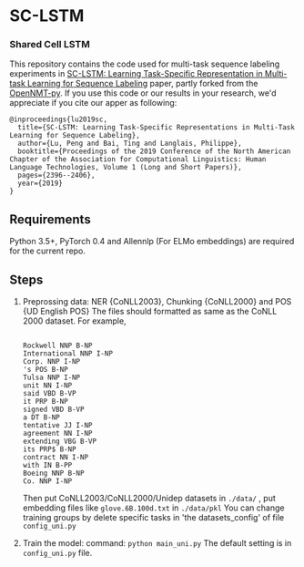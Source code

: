 # SC-LSTM

### Shared Cell LSTM
This repository contains the code used for multi-task sequence labeling experiments in [SC-LSTM: Learning Task-Specific Representation in Multi-task Learning for Sequence Labeling](https://www.aclweb.org/anthology/N19-1249) paper, partly forked from the [OpenNMT-py](https://github.com/OpenNMT/OpenNMT-py).
If you use this code or our results in your research, we'd appreciate if you cite our apper as following:


```
@inproceedings{lu2019sc,
  title={SC-LSTM: Learning Task-Specific Representations in Multi-Task Learning for Sequence Labeling},
  author={Lu, Peng and Bai, Ting and Langlais, Philippe},
  booktitle={Proceedings of the 2019 Conference of the North American Chapter of the Association for Computational Linguistics: Human Language Technologies, Volume 1 (Long and Short Papers)},
  pages={2396--2406},
  year={2019}
}
```
## Requirements
Python 3.5+, PyTorch 0.4 and Allennlp (For ELMo embeddings) are required for the current repo.

## Steps

1. Preprossing data: NER {CoNLL2003}, Chunking {CoNLL2000} and POS {UD English POS}
    The files should formatted as same as the CoNLL 2000 dataset.
    For example,
    ```

    Rockwell NNP B-NP
    International NNP I-NP
    Corp. NNP I-NP
    's POS B-NP
    Tulsa NNP I-NP
    unit NN I-NP
    said VBD B-VP
    it PRP B-NP
    signed VBD B-VP
    a DT B-NP
    tentative JJ I-NP
    agreement NN I-NP
    extending VBG B-VP
    its PRP$ B-NP
    contract NN I-NP
    with IN B-PP
    Boeing NNP B-NP
    Co. NNP I-NP
    ```

    Then put CoNLL2003/CoNLL2000/Unidep datasets in ```./data/``` , put embedding files like ```glove.6B.100d.txt``` in  ```./data/pkl```
    You can change training groups by delete specific tasks in 'the datasets_config' of file ```config_uni.py```

2. Train the model:
          command: ```python main_uni.py```
   The default setting is in ```config_uni.py``` file.
          
